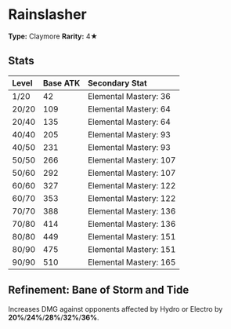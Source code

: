 # Rainslasher

**Type:** Claymore
**Rarity:** 4★

## Stats

| Level | Base ATK | Secondary Stat |
| :--- | :--- | :--- |
| 1/20 | 42 | Elemental Mastery: 36 |
| 20/20 | 109 | Elemental Mastery: 64 |
| 20/40 | 135 | Elemental Mastery: 64 |
| 40/40 | 205 | Elemental Mastery: 93 |
| 40/50 | 231 | Elemental Mastery: 93 |
| 50/50 | 266 | Elemental Mastery: 107 |
| 50/60 | 292 | Elemental Mastery: 107 |
| 60/60 | 327 | Elemental Mastery: 122 |
| 60/70 | 353 | Elemental Mastery: 122 |
| 70/70 | 388 | Elemental Mastery: 136 |
| 70/80 | 414 | Elemental Mastery: 136 |
| 80/80 | 449 | Elemental Mastery: 151 |
| 80/90 | 475 | Elemental Mastery: 151 |
| 90/90 | 510 | Elemental Mastery: 165 |

## Refinement: Bane of Storm and Tide

Increases DMG against opponents affected by Hydro or Electro by **20%**/**24%**/**28%**/**32%**/**36%**.

